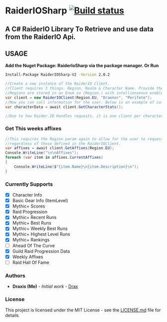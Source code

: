 # RaiderIOSharp [![Build status](https://ci.appveyor.com/api/projects/status/8jpbajkl2btl9xkt?svg=true)](https://ci.appveyor.com/project/joelp53/raideriosharp)

## A C# RaiderIO Library To Retrieve and use data from the RaiderIO Api. 

## USAGE

**Add the Nuget Package: RaiderIoSharp via the package manager.
Or Run**
```bash
Install-Package RaiderIOSharp-V2 -Version 2.0.2 
```
```cs
//Create a new instance of the RaiderIO Client.
//Client requires 3 things. Region, Realm & Character Name. Provide them as below.
//Regions are stored in an Enum so (Region.) with intelliensence enabled should display all availble regions.
var client = new RaiderIOClient(Region.EU, "Draenor", "Perifete");
//Now you can call information for the user. Below is an example of calling CharacterStats.
var characterData = await client.GetCharacterStats();

//Due to how Raider.IO Handles requests, it is one client per character request for now. This may change in future.
```
### Get This weeks affixes
```cs
//This requires the Region param again to allow for the user to request affixes for any region.
//regardless of those defined in the RaiderIOClient. 
var affixes = await client.GetAffixes(Region.EU);
Console.WriteLine("\n\nAffixes");
foreach (var item in affixes.CurrentAffixes)
{
    Console.WriteLine($"{item.Name}\n{item.Description}\n");
}
```
### Currently Supports
- [x] Character Info
- [x] Basic Gear Info (ItemLevel)
- [x] Mythic+ Scores
- [x] Raid Progression
- [x] Mythic+ Recent Runs
- [x] Mythic+ Best Runs
- [x] Mythic+ Weekly Best Runs
- [x] Mythic+ Highest Level Runs
- [x] Mythic+ Rankings
- [ ] Ahead Of The Curve
- [x] Guild Raid Progression Data
- [x] Weekly Affixes
- [ ] Raid Hall Of Fame

### Authors

* **Draxis (Me)** - *Initial work* - [Drax](https://github.com/joelp53/)

### License

This project is licensed under the MIT License - see the [LICENSE.md](LICENSE.md) file for details
